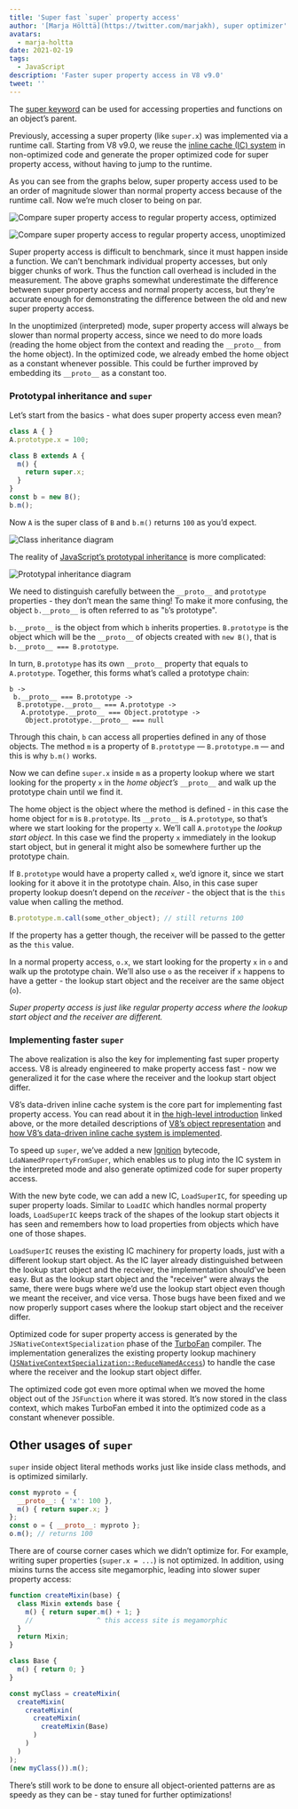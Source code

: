 ```yaml
---
title: 'Super fast `super` property access'
author: '[Marja Hölttä](https://twitter.com/marjakh), super optimizer'
avatars:
  - marja-holtta
date: 2021-02-19
tags:
  - JavaScript
description: 'Faster super property access in V8 v9.0'
tweet: ''
---
```


The [super keyword](https://developer.mozilla.org/en-US/docs/Web/JavaScript/Reference/Operators/super) can be used for accessing properties and functions on an object’s parent.

Previously, accessing a super property (like `super.x`) was implemented via a runtime call. Starting from V8 v9.0, we reuse the [inline cache (IC) system](https://mathiasbynens.be/notes/shapes-ics) in non-optimized code and generate the proper optimized code for super property access, without having to jump to the runtime.

As you can see from the graphs below, super property access used to be an order of magnitude slower than normal property access because of the runtime call. Now we’re much closer to being on par.

![Compare super property access to regular property access, optimized](/_img/fast-super/super-opt.svg)

![Compare super property access to regular property access, unoptimized](/_img/fast-super/super-no-opt.svg)

Super property access is difficult to benchmark, since it must happen inside a function. We can’t benchmark individual property accesses, but only bigger chunks of work. Thus the function call overhead is included in the measurement. The above graphs somewhat underestimate the difference between super property access and normal property access, but they’re accurate enough for demonstrating the difference between the old and new super property access.

In the unoptimized (interpreted) mode, super property access will always be slower than normal property access, since we need to do more loads (reading the home object from the context and reading the `__proto__` from the home object). In the optimized code, we already embed the home object as a constant whenever possible. This could be further improved by embedding its `__proto__` as a constant too.

### Prototypal inheritance and `super`

Let’s start from the basics - what does super property access even mean?

```javascript
class A { }
A.prototype.x = 100;

class B extends A {
  m() {
    return super.x;
  }
}
const b = new B();
b.m();
```

Now `A` is the super class of `B` and  `b.m()` returns `100` as you’d expect.

![Class inheritance diagram](/_img/fast-super/inheritance-1.svg)

The reality of [JavaScript’s prototypal inheritance](https://developer.mozilla.org/en-US/docs/Web/JavaScript/Inheritance_and_the_prototype_chain) is more complicated:

![Prototypal inheritance diagram](/_img/fast-super/inheritance-2.svg)

We need to distinguish carefully between the `__proto__` and `prototype` properties - they don’t mean the same thing! To make it more confusing, the object `b.__proto__` is often referred to as "`b`’s prototype".

`b.__proto__` is the object from which `b` inherits properties. `B.prototype` is the object which will be the `__proto__` of objects created with `new B()`, that is `b.__proto__ === B.prototype`.

In turn, `B.prototype` has its own `__proto__` property that equals to `A.prototype`. Together, this forms what’s called a prototype chain:

```
b ->
 b.__proto__ === B.prototype ->
  B.prototype.__proto__ === A.prototype ->
   A.prototype.__proto__ === Object.prototype ->
    Object.prototype.__proto__ === null
```

Through this chain, `b` can access all properties defined in any of those objects. The method `m` is a property of `B.prototype` — `B.prototype.m` — and this is why `b.m()` works.

Now we can define `super.x` inside `m` as a property lookup where we start looking for the property `x` in the *home object’s* `__proto__` and walk up the prototype chain until we find it.

The home object is the object where the method is defined - in this case the home object for `m` is `B.prototype`. Its `__proto__` is `A.prototype`, so that’s where we start looking for the property `x`. We’ll call `A.prototype` the *lookup start object*. In this case we find the property `x` immediately in the lookup start object, but in general it might also be somewhere further up the prototype chain.

If `B.prototype` would have a property called `x`, we’d ignore it, since we start looking for it above it in the prototype chain. Also, in this case super property lookup doesn’t depend on the *receiver* - the object that is the `this` value when calling the method.

```javascript
B.prototype.m.call(some_other_object); // still returns 100
```

If the property has a getter though, the receiver will be passed to the getter as the `this` value.

In a normal property access, `o.x`, we start looking for the property `x` in `o` and walk up the prototype chain. We’ll also use `o` as the receiver if `x` happens to have a getter - the lookup start object and the receiver are the same object (`o`).

*Super property access is just like regular property access where the lookup start object and the receiver are different.*

### Implementing faster `super`

The above realization is also the key for implementing fast super property access. V8 is already engineered to make property access fast - now we generalized it for the case where the receiver and the lookup start object differ.

V8’s data-driven inline cache system is the core part for implementing fast property access. You can read about it in [the high-level introduction](https://mathiasbynens.be/notes/shapes-ics) linked above, or the more detailed descriptions of [V8’s object representation](https://v8.dev/blog/fast-properties) and [how V8’s data-driven inline cache system is implemented](https://docs.google.com/document/d/1mEhMn7dbaJv68lTAvzJRCQpImQoO6NZa61qRimVeA-k/edit?usp=sharing).

To speed up `super`, we’ve added a new [Ignition](https://v8.dev/docs/ignition) bytecode, `LdaNamedPropertyFromSuper`, which enables us to plug into the IC system in the interpreted mode and also generate optimized code for super property access.

With the new byte code, we can add a new IC, `LoadSuperIC`, for speeding up super property loads. Similar to `LoadIC` which handles normal property loads, `LoadSuperIC` keeps track of the shapes of the lookup start objects it has seen and remembers how to load properties from objects which have one of those shapes.

`LoadSuperIC` reuses the existing IC machinery for property loads, just with a different lookup start object. As the IC layer already distinguished between the lookup start object and the receiver, the implementation should’ve been easy. But as the lookup start object and the "receiver" were always the same, there were bugs where we’d use the lookup start object even though we meant the receiver, and vice versa. Those bugs have been fixed and we now properly support cases where the lookup start object and the receiver differ.

Optimized code for super property access is generated by the `JSNativeContextSpecialization` phase of the [TurboFan](https://v8.dev/docs/turbofan) compiler. The implementation generalizes the existing property lookup machinery ([`JSNativeContextSpecialization::ReduceNamedAccess`](https://source.chromium.org/chromium/chromium/src/+/master:v8/src/compiler/js-native-context-specialization.cc;l=1130)) to handle the case where the receiver and the lookup start object differ.

The optimized code got even more optimal when we moved the home object out of the `JSFunction` where it was stored. It’s now stored in the class context, which makes TurboFan embed it into the optimized code as a constant whenever possible.

## Other usages of `super`

`super` inside object literal methods works just like inside class methods, and is optimized similarly.

```javascript
const myproto = {
  __proto__: { 'x': 100 },
  m() { return super.x; }
};
const o = { __proto__: myproto };
o.m(); // returns 100
```

There are of course corner cases which we didn’t optimize for. For example, writing super properties (`super.x = ...`) is not optimized. In addition, using mixins turns the access site megamorphic, leading into slower super property access:

```javascript
function createMixin(base) {
  class Mixin extends base {
    m() { return super.m() + 1; }
    //                ^ this access site is megamorphic
  }
  return Mixin;
}

class Base {
  m() { return 0; }
}

const myClass = createMixin(
  createMixin(
    createMixin(
      createMixin(
        createMixin(Base)
      )
    )
  )
);
(new myClass()).m();
```

There’s still work to be done to ensure all object-oriented patterns are as speedy as they can be - stay tuned for further optimizations!
